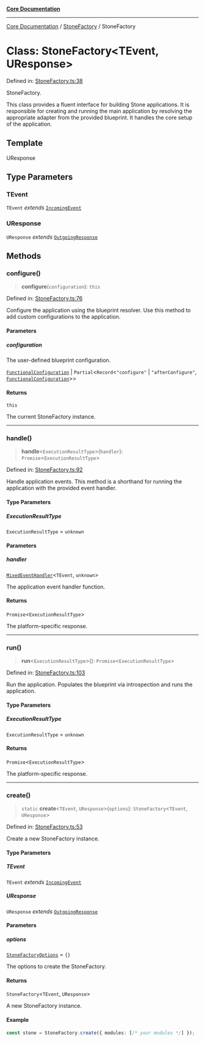 [**Core Documentation**](../../README.md)

***

[Core Documentation](../../README.md) / [StoneFactory](../README.md) / StoneFactory

# Class: StoneFactory\<TEvent, UResponse\>

Defined in: [StoneFactory.ts:38](https://github.com/stonemjs/core/blob/e2fddc9518734748c09a72d4b4064dd1d4c1288c/src/StoneFactory.ts#L38)

StoneFactory.

This class provides a fluent interface for building Stone applications.
It is responsible for creating and running the main application by resolving
the appropriate adapter from the provided blueprint. It handles the core setup of the application.

## Template

UResponse

## Type Parameters

### TEvent

`TEvent` *extends* [`IncomingEvent`](../../events/IncomingEvent/classes/IncomingEvent.md)

### UResponse

`UResponse` *extends* [`OutgoingResponse`](../../events/OutgoingResponse/classes/OutgoingResponse.md)

## Methods

### configure()

> **configure**(`configuration`): `this`

Defined in: [StoneFactory.ts:76](https://github.com/stonemjs/core/blob/e2fddc9518734748c09a72d4b4064dd1d4c1288c/src/StoneFactory.ts#L76)

Configure the application using the blueprint resolver.
Use this method to add custom configurations to the application.

#### Parameters

##### configuration

The user-defined blueprint configuration.

[`FunctionalConfiguration`](../../declarations/type-aliases/FunctionalConfiguration.md) | `Partial`\<`Record`\<`"configure"` \| `"afterConfigure"`, [`FunctionalConfiguration`](../../declarations/type-aliases/FunctionalConfiguration.md)\>\>

#### Returns

`this`

The current StoneFactory instance.

***

### handle()

> **handle**\<`ExecutionResultType`\>(`handler`): `Promise`\<`ExecutionResultType`\>

Defined in: [StoneFactory.ts:92](https://github.com/stonemjs/core/blob/e2fddc9518734748c09a72d4b4064dd1d4c1288c/src/StoneFactory.ts#L92)

Handle application events.
This method is a shorthand for running the application with the provided event handler.

#### Type Parameters

##### ExecutionResultType

`ExecutionResultType` = `unknown`

#### Parameters

##### handler

[`MixedEventHandler`](../../declarations/type-aliases/MixedEventHandler.md)\<`TEvent`, `unknown`\>

The application event handler function.

#### Returns

`Promise`\<`ExecutionResultType`\>

The platform-specific response.

***

### run()

> **run**\<`ExecutionResultType`\>(): `Promise`\<`ExecutionResultType`\>

Defined in: [StoneFactory.ts:103](https://github.com/stonemjs/core/blob/e2fddc9518734748c09a72d4b4064dd1d4c1288c/src/StoneFactory.ts#L103)

Run the application.
Populates the blueprint via introspection and runs the application.

#### Type Parameters

##### ExecutionResultType

`ExecutionResultType` = `unknown`

#### Returns

`Promise`\<`ExecutionResultType`\>

The platform-specific response.

***

### create()

> `static` **create**\<`TEvent`, `UResponse`\>(`options`): `StoneFactory`\<`TEvent`, `UResponse`\>

Defined in: [StoneFactory.ts:53](https://github.com/stonemjs/core/blob/e2fddc9518734748c09a72d4b4064dd1d4c1288c/src/StoneFactory.ts#L53)

Create a new StoneFactory instance.

#### Type Parameters

##### TEvent

`TEvent` *extends* [`IncomingEvent`](../../events/IncomingEvent/classes/IncomingEvent.md)

##### UResponse

`UResponse` *extends* [`OutgoingResponse`](../../events/OutgoingResponse/classes/OutgoingResponse.md)

#### Parameters

##### options

[`StoneFactoryOptions`](../interfaces/StoneFactoryOptions.md) = `{}`

The options to create the StoneFactory.

#### Returns

`StoneFactory`\<`TEvent`, `UResponse`\>

A new StoneFactory instance.

#### Example

```typescript
const stone = StoneFactory.create({ modules: [/* your modules */] });
```
